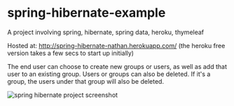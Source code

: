 # spring-hibernate-example

A project involving spring, hibernate, spring data, heroku, thymeleaf

Hosted at: http://spring-hibernate-nathan.herokuapp.com/ (the heroku free version takes a few secs to start up initially)

The end user can choose to create new groups or users, as well as add that user to an existing group.
Users or groups can also be deleted. If it's a group, the users under that group will also be deleted.

![spring hibernate project screenshot](https://user-images.githubusercontent.com/27917217/28745616-34a604d6-74bf-11e7-933a-7dee2ffcc839.png)
